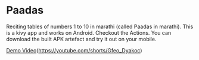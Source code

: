 # Paadas
Reciting tables of numbers 1 to 10 in marathi (called Paadas in marathi). This is a kivy app and works on Android. Checkout the Actions. You can download the built APK artefact and try it out on your mobile.

[Demo Video](screen.jpg)(https://youtube.com/shorts/Gfeo_Dyakoc)
